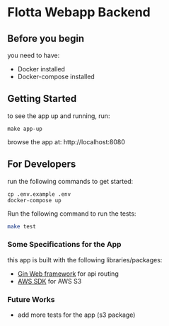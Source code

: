 # Flotta Webapp Backend

## Before you begin
you need to have:
- Docker installed
- Docker-compose installed

## Getting Started
to see the app up and running, run:
```
make app-up
```
browse the app at: http://localhost:8080

## For Developers
run the following commands to get started:
```
cp .env.example .env
docker-compose up
```

Run the following command to run the tests:
```bash
make test
```

### Some Specifications for the App
this app is built with the following libraries/packages:
- [Gin Web framework](https://github.com/gin-gonic/gin/) for api routing
- [AWS SDK](https://aws.amazon.com/sdk-for-go/) for AWS S3

### Future Works
- add more tests for the app (s3 package)